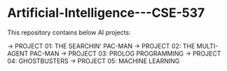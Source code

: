 # Artificial-Intelligence---CSE-537

This repository contains below AI projects: 

-> PROJECT 01: THE SEARCHIN' PAC-MAN
-> PROJECT 02: THE MULTI-AGENT PAC-MAN
-> PROJECT 03: PROLOG PROGRAMMING
-> PROJECT 04: GHOSTBUSTERS
-> PROJECT 05: MACHINE LEARNING

